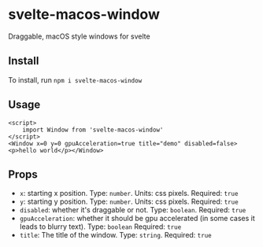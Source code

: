 # svelte-macos-window
Draggable, macOS style windows for svelte

## Install
To install, run `npm i svelte-macos-window`

## Usage

```
<script>
    import Window from 'svelte-macos-window'
</script>
<Window x=0 y=0 gpuAcceleration=true title="demo" disabled=false><p>hello world</p></Window>
```

## Props
- `x`: starting x position. Type: `number`. Units: css pixels. Required: `true`
- `y`: starting y position. Type: `number`. Units: css pixels. Required: `true`
- `disabled`: whether it's draggable or not. Type: `boolean`. Required: `true`
- `gpuAcceleration`: whether it should be gpu accelerated (in some cases it leads to blurry text). Type: `boolean` Required: `true`
- `title`: The title of the window. Type: `string`. Required: `true`

